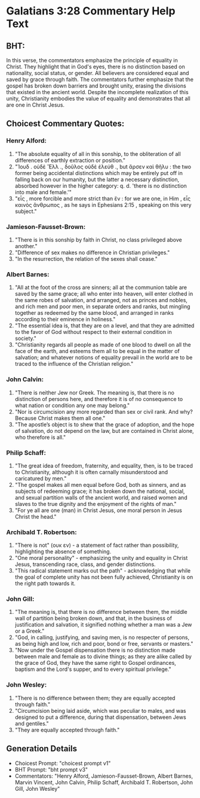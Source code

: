 # Galatians 3:28 Commentary Help Text

## BHT:
In this verse, the commentators emphasize the principle of equality in Christ. They highlight that in God's eyes, there is no distinction based on nationality, social status, or gender. All believers are considered equal and saved by grace through faith. The commentators further emphasize that the gospel has broken down barriers and brought unity, erasing the divisions that existed in the ancient world. Despite the incomplete realization of this unity, Christianity embodies the value of equality and demonstrates that all are one in Christ Jesus.

## Choicest Commentary Quotes:
### Henry Alford:
1. "The absolute equality of all in this sonship, to the obliteration of all differences of earthly extraction or position."
2. "Ἰουδ .  οὐδὲ Ἕλλ ., δοῦλος  οὐδὲ ἐλεύθ ., but ἄρσεν  καὶ θῆλυ : the two former being accidental distinctions which may be entirely put off in falling back on our humanity, but the latter a necessary distinction, absorbed however in the higher category: q. d. 'there is no distinction into male and female.'"
3. "εἷς , more forcible and more strict than ἕν : for we are one,  in Him , εἷς καινὸς ἄνθρωπος , as he says in Ephesians 2:15 , speaking on this very subject."

### Jamieson-Fausset-Brown:
1. "There is in this sonship by faith in Christ, no class privileged above another."
2. "Difference of sex makes no difference in Christian privileges."
3. "In the resurrection, the relation of the sexes shall cease."

### Albert Barnes:
1. "All at the foot of the cross are sinners; all at the communion table are saved by the same grace; all who enter into heaven, will enter clothed in the same robes of salvation, and arranged, not as princes and nobles, and rich men and poor men, in separate orders and ranks, but mingling together as redeemed by the same blood, and arranged in ranks according to their eminence in holiness."
2. "The essential idea is, that they are on a level, and that they are admitted to the favor of God without respect to their external condition in society."
3. "Christianity regards all people as made of one blood to dwell on all the face of the earth, and esteems them all to be equal in the matter of salvation; and whatever notions of equality prevail in the world are to be traced to the influence of the Christian religion."

### John Calvin:
1. "There is neither Jew nor Greek. The meaning is, that there is no distinction of persons here, and therefore it is of no consequence to what nation or condition any one may belong."
2. "Nor is circumcision any more regarded than sex or civil rank. And why? Because Christ makes them all one."
3. "The apostle’s object is to shew that the grace of adoption, and the hope of salvation, do not depend on the law, but are contained in Christ alone, who therefore is all."

### Philip Schaff:
1. "The great idea of freedom, fraternity, and equality, then, is to be traced to Christianity, although it is often carnally misunderstood and caricatured by men."
2. "The gospel makes all men equal before God, both as sinners, and as subjects of redeeming grace; it has broken down the national, social, and sexual partition walls of the ancient world, and raised women and slaves to the true dignity and the enjoyment of the rights of man."
3. "For ye all are one (man) in Christ Jesus, one moral person in Jesus Christ the head."

### Archibald T. Robertson:
1. "There is not" (ουκ εν) - a statement of fact rather than possibility, highlighting the absence of something.
2. "One moral personality" - emphasizing the unity and equality in Christ Jesus, transcending race, class, and gender distinctions.
3. "This radical statement marks out the path" - acknowledging that while the goal of complete unity has not been fully achieved, Christianity is on the right path towards it.

### John Gill:
1. "The meaning is, that there is no difference between them, the middle wall of partition being broken down, and that, in the business of justification and salvation, it signified nothing whether a man was a Jew or a Greek."
2. "God, in calling, justifying, and saving men, is no respecter of persons, as being high and low, rich and poor, bond or free, servants or masters."
3. "Now under the Gospel dispensation there is no distinction made between male and female as to divine things; as they are alike called by the grace of God, they have the same right to Gospel ordinances, baptism and the Lord's supper, and to every spiritual privilege."

### John Wesley:
1. "There is no difference between them; they are equally accepted through faith."
2. "Circumcision being laid aside, which was peculiar to males, and was designed to put a difference, during that dispensation, between Jews and gentiles."
3. "They are equally accepted through faith."


## Generation Details
- Choicest Prompt: "choicest prompt v1"
- BHT Prompt: "bht prompt v3"
- Commentators: "Henry Alford, Jamieson-Fausset-Brown, Albert Barnes, Marvin Vincent, John Calvin, Philip Schaff, Archibald T. Robertson, John Gill, John Wesley"
